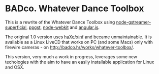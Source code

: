 BADco. Whatever Dance Toolbox
===

This is a rewrite of the Whatever Dance Toolbox using [node-gstreamer-superficial](https://github.com/dturing/node-gstreamer-superficial), [ppgst](https://github.com/dturing/ppgst), [node-webkit](https://github.com/rogerwang/node-webkit) and [angular.js](http://angularjs.org/).

The original 1.0 version uses [haXe](http://haxe.org)/[xinf](http://xinf.org) and became unmaintainable. It is available as a Linux LiveCD that works on PC (and some Macs) only with firewire cameras - on <http://badco.hr/works/whatever-toolbox/>.

This version, very much a work in progress, leverages some new techologies with the aim to have an easily installable application for Linux and OSX.